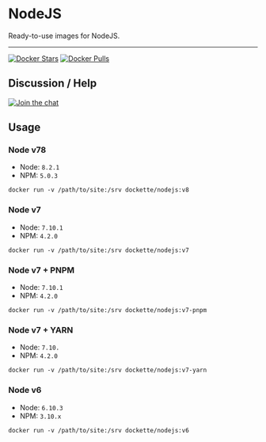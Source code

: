# NodeJS

Ready-to-use images for NodeJS.

-----

[![Docker Stars](https://img.shields.io/docker/stars/dockette/nodejs.svg?style=flat)](https://hub.docker.com/r/dockette/nodejs/)
[![Docker Pulls](https://img.shields.io/docker/pulls/dockette/nodejs.svg?style=flat)](https://hub.docker.com/r/dockette/nodejs/)

## Discussion / Help

[![Join the chat](https://img.shields.io/gitter/room/dockette/dockette.svg?style=flat-square)](https://gitter.im/dockette/dockette?utm_source=badge&utm_medium=badge&utm_campaign=pr-badge&utm_content=badge)

## Usage

### Node v78

- Node: `8.2.1`
- NPM: `5.0.3`

```
docker run -v /path/to/site:/srv dockette/nodejs:v8
```

### Node v7 

- Node: `7.10.1`
- NPM: `4.2.0`

```
docker run -v /path/to/site:/srv dockette/nodejs:v7
```

### Node v7 + PNPM

- Node: `7.10.1`
- NPM: `4.2.0`

```
docker run -v /path/to/site:/srv dockette/nodejs:v7-pnpm
```

### Node v7 + YARN

- Node: `7.10.`
- NPM: `4.2.0`

```
docker run -v /path/to/site:/srv dockette/nodejs:v7-yarn
```

### Node v6 

- Node: `6.10.3`
- NPM: `3.10.x`

```
docker run -v /path/to/site:/srv dockette/nodejs:v6
```
